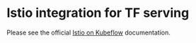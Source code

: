 # Istio integration for TF serving

Please see the official [Istio on
Kubeflow](https://www.kubeflow.org/docs/guides/components/istio/) documentation.
